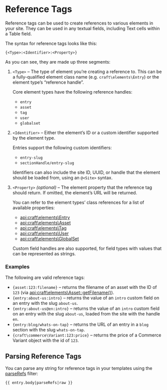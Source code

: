 # Reference Tags

Reference tags can be used to create references to various elements in your site. They can be used in any textual fields, including Text cells within a Table field.

The syntax for reference tags looks like this:

```twig
{<Type>:<Identifier>:<Property>}
```

As you can see, they are made up three segments:

1.  `<Type>` – The type of element you’re creating a reference to. This can be a fully-qualified element class name (e.g. `craft\elements\Entry`) or the element type’s “reference handle”.

    Core element types have the following reference handles:

    - `entry`
    - `asset`
    - `tag`
    - `user`
    - `globalset`

2.  `<Identifier>` – Either the element’s ID or a custom identifier supported by the element type.

    Entries support the following custom identifiers:

    - `entry-slug`
    - `sectionHandle/entry-slug`

    Identifiers can also include the site ID, UUID, or handle that the element should be loaded from, using an `@<Site>` syntax.

3.  `<Property>` _(optional)_ – The element property that the reference tag should return. If omitted, the element’s URL will be returned.

    You can refer to the element types’ class references for a list of available properties:

    - [api:craft\elements\Entry](craft\elements\Entry#public-properties)
    - [api:craft\elements\Asset](craft\elements\Asset#public-properties)
    - [api:craft\elements\Tag](craft\elements\Tag#public-properties)
    - [api:craft\elements\User](craft\elements\User#public-properties)
    - [api:craft\elements\GlobalSet](craft\elements\GlobalSet#public-properties)

    Custom field handles are also supported, for field types with values that can be represented as strings.

### Examples

The following are valid reference tags:

- `{asset:123:filename}` – returns the filename of an asset with the ID of `123` (via <api:craft\elements\Asset::getFilename()>).
- `{entry:about-us:intro}` – returns the value of an `intro` custom field on an entry with the slug `about-us`.
- `{entry:about-us@en:intro}` – returns the value of an `intro` custom field on an entry with the slug `about-us`, loaded from the site with the handle `en`.
- `{entry:blog/whats-on-tap}` – returns the URL of an entry in a `blog` section with the slug `whats-on-tap`.
- `{craft\commerce\Variant:123:price}` – returns the price of a Commerce Variant object with the id of `123`.

## Parsing Reference Tags

You can parse any string for reference tags in your templates using the [parseRefs](dev/filters.md#parserefs) filter:

```twig
{{ entry.body|parseRefs|raw }}
```
